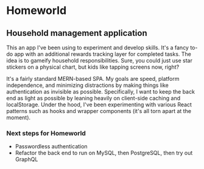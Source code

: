 # Homeworld
Household management application
---
<p>
This an app I've been using to experiment and develop skills. It's a fancy to-do app with an additional rewards tracking layer for completed tasks. The idea is to gameify household responsibilities. Sure, you could just use star stickers on a physical chart, but kids like tapping screens now, right?
</p>
<p>
It's a fairly standard MERN-based SPA. My goals are speed, platform independence, and minimizing distractions by making things like authentication as invisible as possible. Specifically, I want to keep the back end as light as possible by leaning heavily on client-side caching and localStorage. Under the hood, I've been experimenting with various React patterns such as hooks and wrapper components (it's all torn apart at the moment).
</p>

### Next steps for Homeworld
- Passwordless authentication
- Refactor the back end to run on MySQL, then PostgreSQL, then try out GraphQL
